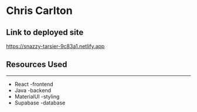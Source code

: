 # Chris Carlton
  
## Link to deployed site 
  
https://snazzy-tarsier-9c83a1.netlify.app 
 
## Resources Used 
 
*** 
* React -frontend
* Java -backend
* MaterialUI -styling
* Supabase -database

 
 

